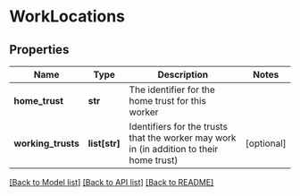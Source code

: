 # WorkLocations

## Properties
Name | Type | Description | Notes
------------ | ------------- | ------------- | -------------
**home_trust** | **str** | The identifier for the home trust for this worker | 
**working_trusts** | **list[str]** | Identifiers for the trusts that the worker may work in (in addition to their home trust) | [optional] 

[[Back to Model list]](../README.md#documentation-for-models) [[Back to API list]](../README.md#documentation-for-api-endpoints) [[Back to README]](../README.md)


